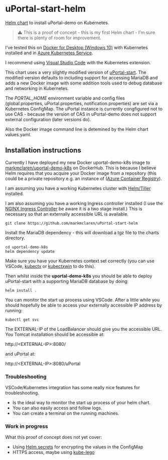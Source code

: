 # uPortal-start-helm
[Helm chart](https://helm.sh/) to install uPortal-demo on Kubernetes.

> :warning: This is a proof of concept - this is my first Helm chart - I'm sure there is plenty of room for improvement.

I've tested this on [Docker for Desktop (Windows 10)](https://www.docker.com/products/docker-desktop) with Kubernetes installed and in [Azure Kubernetes Service](https://azure.microsoft.com/en-gb/services/kubernetes-service/).

I recommend using [Visual Studio Code](https://code.visualstudio.com/) with the Kubernetes extension.

This chart uses a very slightly modified version of [uPortal-start](https://github.com/markmclaren/uPortal-start/tree/kubernetes_proofofconcept).  The modified version defaults to including support for accessing MariaDB and adds a new Docker image with some addition tools used to debug database and networking in Kubernetes.

The *PORTAL_HOME* environment variable and config files (global.properties, uPortal.properties, notification.properties) are set via a Kubernetes ConfigMap.  The uPortal instance is currently congfigured not to use CAS - because the version of CAS in uPortal-demo does not support external configuration (later versions do).

Also the Docker image command line is detemined by the Helm chart values.yaml.

## Installation instructions

Currently I have deployed my new Docker uportal-demo-k8s image to [markmclaren/uportal-demo-k8s](https://hub.docker.com/r/markmclaren/uportal-demo-k8s) on DockerHub.  This is because I believe Helm requires that you acquire your Docker image from a repository (this could be a private repository e.g. an instance of ([Azure Container Registry](https://azure.microsoft.com/en-gb/services/container-registry/)).

I am assuming you have a working Kubernetes cluster with [Helm/Tiller](https://helm.sh/docs/install/) installed.

I am also assuming you have a working Ingress controller installed (I use the [NGINX Ingress Controller]( https://kubernetes.github.io/ingress-nginx/deploy/) be aware it is a two stage install.)  This is necessary so that an externally accessible URL is available.

```
git clone https://github.com/markmclaren/uPortal-start-helm
```
Install the MariaDB dependency - this will download a tgz file to the charts directory.
```
cd uportal-demo-k8s
helm dependency update
```

Make sure you have your Kubernetes context set correctly (you can use VSCode, [kubectx](https://github.com/ahmetb/kubectx) or [kubectxwin](https://github.com/thomasliddledba/kubectxwin) to do this).

Then whilst inside the **uportal-demo-k8s** you should be able to deploy uPortal-start with a supporting MariaDB database by doing:

```
helm install .
```

You can monitor the start up process using VSCode.  After a little while you should hopefully be able to access your externally accessible IP address by running:

```
kubectl get svc
```

The EXTERNAL-IP of the LoadBalancer should give you the accessible URL.  You Tomcat installation should be accessible at:

http://\<EXTERNAL-IP>:8080/

and uPortal at:

http://\<EXTERNAL-IP>:8080/uPortal

### Troubleshooting

VSCode/Kubernetes integration has some really nice features for troubleshooting.

* Is the ideal way to monitor the start up process of your helm chart.
* You can also easily access and follow logs.
* You can create a terminal on the running machines.

### Work in progress

What this proof of concept does not yet cover:

* Using [Helm secrets](https://github.com/futuresimple/helm-secrets) for encrypting the values in the ConfigMap
* HTTPS access, maybe using [kube-lego](https://github.com/jetstack/kube-lego)
